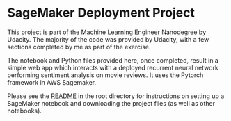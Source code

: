 # SageMaker Deployment Project

This project is part of the Machine Learning Engineer Nanodegree by Udacity. The majority of the code was provided by Udacity, with a few sections completed by me as part of the exercise.

The notebook and Python files provided here, once completed, result in a simple web app which interacts with a deployed recurrent neural network performing sentiment analysis on movie reviews. It uses the Pytorch framework in AWS Sagemaker.

Please see the [README](https://github.com/udacity/sagemaker-deployment/tree/master/README.md) in the root directory for instructions on setting up a SageMaker notebook and downloading the project files (as well as other notebooks).
